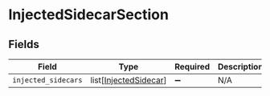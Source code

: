 # InjectedSidecarSection


## Fields

| Field                                                           | Type                                                            | Required                                                        | Description                                                     |
| --------------------------------------------------------------- | --------------------------------------------------------------- | --------------------------------------------------------------- | --------------------------------------------------------------- |
| `injected_sidecars`                                             | list[[InjectedSidecar](../../models/shared/injectedsidecar.md)] | :heavy_minus_sign:                                              | N/A                                                             |